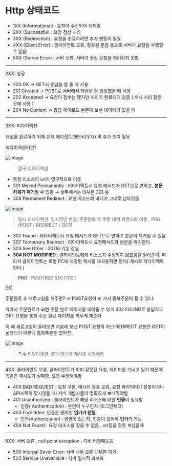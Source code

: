 # Http 상태코드
- 1XX (Informational)  : 요청이 수신되어 처리중
- 2XX (Successful) : 요청 정상 처리
- 3XX (Redirection) : 요청을 완료하려면 추가 행동이 필요
- 4XX (Client Error) : 클라이언트 오류, 잘못된 문법 등으로 서버가 요청을 수행할 수 없음
- 5XX (Server Error) :  서버 오류, 서버가 정상 요청을 처리하지 못함

---

2XX: 성공

- 200 OK → GET시 응답을 잘 줄 때 사용
- 201 Created → POST로 서버에서 자원을 잘 생성했을 때 사용
- 202 Accepted → 요청이 접수는 됐지만 처리가 완료되지 않음 ( 배치 처리 같은 곳에 사용 )
- 204 No Content → 응답 페이로드 본문에 보낼 데이터가 없을 때

---

3XX: 리다이렉션

요청을 완료하기 위해 유저 에이전트(웹브라우저) 의 추가 조치 필요

리다이렉션이란?

![image](https://user-images.githubusercontent.com/46811084/163679911-024ab62e-80d5-4c4a-a2e7-610128b28c52.png)


> 영구 리다이렉션
> 
- 특정 리소스의 uri가 영구적으로 이동
- 301 Moved Permanently : 리다이렉트시 요청 메서드가 GET으로 변하고, **본문 자체가 제거**될 수 있음 → 실무에서는 대부분 301 씀
- 308 Permanent Redirect : 요청 메소드와 바디가 그대로 남아있음

![image](https://user-images.githubusercontent.com/46811084/163679925-055cff5e-d5bc-4911-aac7-06a91bf42109.png)


> 일시 리다이렉션: 일시적인 변경, 주문완료 후 주문 내역 화면으로 이동 , PRG (POST / REDIRECT / GET)
> 
- 302 Found : 리다이렉트시 요청 메서드가 GET으로 변하고 본문이 제거될 수 있음
- 307 Temporary Redirect : 리다이렉트시 요청메서드와 본문을 유지한다.
- 303 See Other : 302와 기능 같음
- **304 NOT MODIFIED** : 클라이언트에게 리소스가 수정되지 않았음을 알려준다. 따라서 클라이언트는 로컬 PC에 저장된 캐시를 재사용하면 된다( 캐시로 리다이렉트한다 )

> **PRG** : POST/REDIRECT/GET
> 

EX)

주문완료 후 새로고침을 해주면? → POST요청이 또 가서 중복주문이 될 수 있다.

따라서 주문완료가 되면 주문 완료 페이지를 띄어줄 수 있게 302 FOUND로 응답하고 GET 요청을 통해 주문 완료 페이지를 띄우게 해준다.  

이 때 새로고침이 들어오면 처음에 보낸 POST 요청이 아닌 REDIRECT 요청인 GET이 실행되기 때문에 증복주문은 없어짐

![image](https://user-images.githubusercontent.com/46811084/163679939-ce19feb7-3c67-44fd-845a-347bb5b1b931.png)
> 특수 리다이렉션: 결과 대신에 캐시를 사용해라
> 

---

4XX: 클라이언트 오류, 클라이언트가 이미 잘못된 요청, 데이터를 보내고 있기 떄문에 똑같은 재시도가 실패함, 요청 수정해야함

- 400 BAD REQUEST : 요청 구문, 메시지 등등 오류, 요청 파라미터가 잘못되거나 API스펙이 맞지않을 때! 서버 개발자들이 명확하게 보내줘야함
- 401 Unauthorized : 클라이언트가 해당 리소스에 대한 **인증**이 필요함
    - 인증( Authentication) : 본인이 누구인지 (로그인체크)
- 403 Forbidden: 인증은 됐지만 **인가가 안됨**
    - 인가(Authoriztaion) : 권한이 있는지, 인증이 있어야 **인가**가 가능
- 404 Not Found : 요청 리소스를 찾을 수 없음 , url등을 잘못 보냈을때

---

5XX: 서버 오류 , null point exception , 디비 터질때등등

- 500 Internal Sever Error:  서버 내부 오류 대부분 이거
- 503 Service Unavailable : 서버 일시적 과부화
